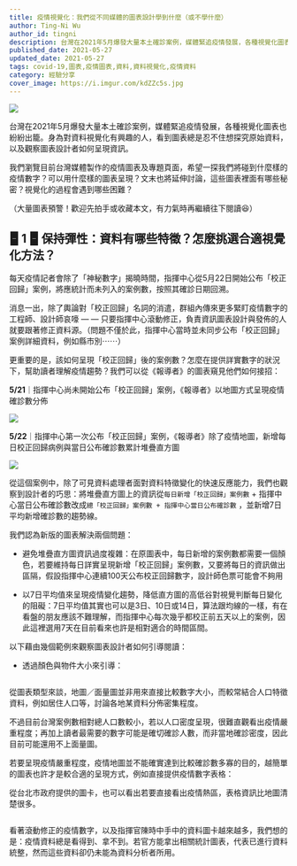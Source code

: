 ```yaml
---
title: 疫情視覺化：我們從不同媒體的圖表設計學到什麼（或不學什麼）
author: Ting-Ni Wu
author_id: tingni
description: 台灣在2021年5月爆發大量本土確診案例，媒體緊追疫情發展，各種視覺化圖表也紛紛出籠。身為對資料視覺化有興趣的人，看到圖表總是忍不住想探究原始資料，以及觀察圖表設計者如何呈現資訊。
published_date: 2021-05-27
updated_date: 2021-05-27
tags: covid-19,圖表,疫情圖表,資料,資料視覺化,疫情資料
category: 經驗分享
cover_image: https://i.imgur.com/kdZZc5s.jpg
---
```


<script>
  import Img from '$lib/article/Img.svelte'
</script>

<Img type="cover" src="https://miro.medium.com/max/3840/1*4QuV8IBHaMYsaU5WsuNsnA.jpeg"/>


台灣在2021年5月爆發大量本土確診案例，媒體緊追疫情發展，各種視覺化圖表也紛紛出籠。身為對資料視覺化有興趣的人，看到圖表總是忍不住想探究原始資料，以及觀察圖表設計者如何呈現資訊。

我們瀏覽目前台灣媒體製作的疫情圖表及專題頁面，希望一探我們將碰到什麼樣的疫情數字？可以用什麼樣的圖表呈現？文末也將延伸討論，這些圖表裡面有哪些秘密？視覺化的過程會遇到哪些困難？

（大量圖表預警！歡迎先拍手或收藏本文，有力氣時再繼續往下閱讀😆）

## 🁢 1 🁢 保持彈性：資料有哪些特徵？怎麼挑選合適視覺化方法？

每天疫情記者會除了「神秘數字」揭曉時間，指揮中心從5月22日開始公布「校正回歸」案例，將應統計而未列入的案例數，按照其確診日期回溯。

消息一出，除了輿論對「校正回歸」名詞的消遣，群組內傳來更多緊盯疫情數字的工程師、設計師哀嚎 — — 只要指揮中心滾動修正，負責資訊圖表設計與發佈的人就要跟著修正資料源。（問題不僅於此，指揮中心當時並未同步公布「校正回歸」案例詳細資料，例如縣市別⋯⋯）

更重要的是，該如何呈現「校正回歸」後的案例數？怎麼在提供詳實數字的狀況下，幫助讀者理解疫情趨勢？我們可以從《報導者》的圖表窺見他們如何接招：

**5/21**｜指揮中心尚未開始公布「校正回歸」案例，《報導者》以地圖方式呈現疫情確診數分佈

<Img src="https://i.imgur.com/eWD6zYp.jpg" note="圖片取自／《報導者》臉書粉絲專頁"/>

**5/22**｜指揮中心第一次公布「校正回歸」案例，《報導者》除了疫情地圖，新增每日校正回歸病例與當日公布確診數累計堆疊直方圖

<Img src="https://i.imgur.com/wnpoUHS.png"/>


從這個案例中，除了可見資料處理者面對資料特徵變化的快速反應能力，我們也觀察到設計者的巧思：將堆疊直方圖上的資訊從`每日新增「校正回歸」案例數` + 指揮中心當日公布確診數改成`總「校正回歸」案例數 + 指揮中心當日公布確診數` ，並新增7日平均新增確診數的趨勢線。

我們認為新版的圖表解決兩個問題：

* 避免堆疊直方圖資訊過度複雜：在原圖表中，每日新增的案例數都需要一個顏色，若要維持每日詳實呈現新增「校正回歸」案例數，又要將每日的資訊做出區隔，假設指揮中心連續100天公布校正回歸數字，設計師色票可能會不夠用

* 以7日平均值來呈現疫情變化趨勢，降低直方圖的高低谷對視覺判斷每日變化的阻礙：7日平均值其實也可以是3日、10日或14日，算法跟均線的一樣，有在看盤的朋友應該不難理解，而指揮中心每次幾乎都校正前五天以上的案例，因此這裡選用7天在目前看來也許是相對適合的時間區間。

以下藉由幾個範例來觀察圖表設計者如何引導閱讀：

* 透過顏色與物件大小來引導：

<Img type="side-by-side" srcLeft="https://i.imgur.com/aWDexbV.png" srcRight="https://i.imgur.com/QACugY2.png" note="左圖取自／《端傳媒》網站、右圖取自／《公視新聞網》臉書粉絲專頁"/>


從圖表類型來談，地圖／面量圖並非用來直接比較數字大小，而較常結合人口特徵資料，例如居住人口等，討論各地某資料分佈密集程度。

不過目前台灣案例數相對總人口數較小，若以人口密度呈現，很難直觀看出疫情嚴重程度；再加上讀者最需要的數字可能是確切確診人數，而非當地確診密度，因此目前可能還用不上面量圖。

若要呈現疫情嚴重程度，疫情地圖並不能確實達到比較確診數多寡的目的，越簡單的圖表也許才是較合適的呈現方式，例如直接提供疫情數字表格：

從台北市政府提供的圖卡，也可以看出若要直接看出疫情熱區，表格資訊比地圖清楚很多。

<Img type="side-by-side" srcLeft="https://i.imgur.com/ZjUvB8J.jpg" srcRight="https://i.imgur.com/OaWF7zp.jpg" note="圖片取自／台北市衛生局網站"/>

看著滾動修正的疫情數字，以及指揮官陳時中手中的資料圖卡越來越多，我們想的是：疫情資料總是看得到、拿不到。若官方能拿出相關統計圖表，代表已進行資料統整，然而這些資料卻仍未能為資料分析者所用。
